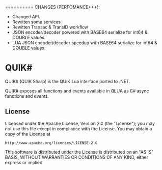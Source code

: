 ==========
CHANGES (PERFOMANCE+++):
 + Changed API.
 + Rewitten some services
 + Rewitten Transac & TransID workflow
 + JSON encoder/decoder powered with BASE64 serialize for int64 & DOUBLE values.
 + LUA JSON encoder/decoder speedup with BASE64 serialize for int64 & DOUBLE values.

QUIK#
==========
QUIK# (QUIK Sharp) is the QUIK Lua interface ported to .NET.

QUIK# exposes all functions and events available in QLUA as C# async functions
and events.

License
----------------------

Licensed under the Apache License, Version 2.0 (the "License");
you may not use this file except in compliance with the License.
You may obtain a copy of the License at

    http://www.apache.org/licenses/LICENSE-2.0

This software is distributed under the License is distributed on an "AS IS" BASIS,
WITHOUT WARRANTIES OR CONDITIONS OF ANY KIND, either express or implied.
